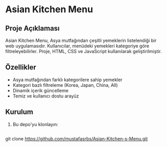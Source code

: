 # Asian Kitchen Menu

## Proje Açıklaması
Asian Kitchen Menu, Asya mutfağından çeşitli yemeklerin listelendiği bir web uygulamasıdır. Kullanıcılar, menüdeki yemekleri kategoriye göre filtreleyebilirler. Proje, HTML, CSS ve JavaScript kullanılarak geliştirilmiştir.

## Özellikler
- Asya mutfağından farklı kategorilere sahip yemekler
- Kategori bazlı filtreleme (Korea, Japan, China, All)
- Dinamik içerik güncelleme
- Temiz ve kullanıcı dostu arayüz

## Kurulum
1. Bu depo'yu klonlayın:
   ```bash
 git clone https://github.com/mustafasrbs/Asian-Kitchen-s-Menu.git
